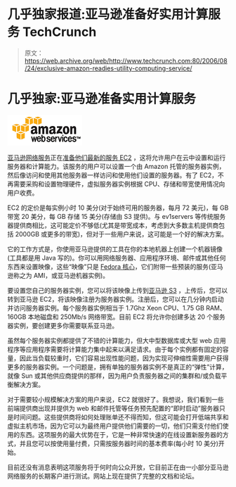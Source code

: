 # 几乎独家报道:亚马逊准备好实用计算服务 TechCrunch

> 原文：<https://web.archive.org/web/http://www.techcrunch.com:80/2006/08/24/exclusive-amazon-readies-utility-computing-service/>

# 几乎独家:亚马逊准备实用计算服务

[![amazon web services](img/4b5ca0d84a858720e2c1e559d67ad202.png)](https://web.archive.org/web/20221209002241/http://www.amazon.com/gp/browse.html?node=201590011)

[亚马逊网络服务](https://web.archive.org/web/20221209002241/http://www.amazon.com/b/ref=sc_iw_l_0/104-8952127-9570323?ie=UTF8&node=3435361&no=3435361)正在[准备他们最新的服务 EC2](https://web.archive.org/web/20221209002241/http://www.amazon.com/gp/browse.html?node=201590011) ，这将允许用户在云中设置和运行服务器和计算能力。该服务的用户可以设置一个由 Amazon 托管的服务器实例，然后像访问和使用其他服务器一样访问和使用他们设置的服务器。有了 EC2，不再需要采购和设置物理硬件，虚拟服务器实例根据 CPU、存储和带宽使用情况向用户收费。

EC2 的定价是每实例小时 10 美分(对于始终可用的服务器，每月 72 美元)，每 GB 带宽 20 美分，每 GB 存储 15 美分(存储由 S3 提供)。与 ev1servers 等传统服务器提供商相比，这可能定价不够低(尤其是带宽成本，考虑到大多数主机提供商包括 2000GB 或更多的带宽)，但对于一些用户来说，这可能是一个好的解决方案。

它的工作方式是，你使用亚马逊提供的工具在你的本地机器上创建一个机器镜像(工具都是用 Java 写的)。你可以用网络服务器、应用程序环境、邮件或其他任何东西来设置映像，这些“映像”只是 [Fedora 核心](https://web.archive.org/web/20221209002241/http://www.redhat.com/fedora/)，它们附带一些预装的服务(亚马逊称之为 AMI，或亚马逊机器实例)。

要设置您自己的服务器实例，您可以将该映像上传到[亚马逊 S3](https://web.archive.org/web/20221209002241/http://www.amazon.com/b/ref=sc_fe_l_2/104-8952127-9570323?ie=UTF8&node=16427261&no=3435361&me=A36L942TSJ2AJA) ，上传后，您可以转到亚马逊 EC2，将该映像注册为服务器实例。注册后，您可以在几分钟内启动并访问服务器实例。每个服务器实例相当于 1.7Ghz Xeon CPU、1.75 GB RAM、160GB 本地磁盘和 250Mb/s 网络带宽。目前 EC2 将允许你创建多达 20 个服务器实例，要创建更多你需要联系亚马逊。

虽然每个服务器实例都提供了不错的计算能力，但大中型数据库或大型 web 应用程序等应用程序需要将计算能力集中起来以满足请求。由于每个实例都有固定的容量，因此当负载较重时，它们容易出现性能问题，因为实现可伸缩性需要用户获得更多的服务器实例。一个问题是，拥有单独的服务器实例不是真正的“弹性”计算，就像 Sun 或其他供应商提供的那样，因为用户负责服务器之间的集群和/或负载平衡解决方案。

对于需要较小规模解决方案的用户来说，EC2 就很好了。我想说，我们看到一些前端提供商出现并提供为 web 和邮件托管等任务预先配置的“即时启动”服务器只是时间问题。这些提供商将如何处理账单还不得而知，但这可能会打开低端共享和虚拟主机市场，因为它可以为最终用户提供他们需要的一切，他们只需支付他们使用的东西。这项服务的最大优势在于，它是一种非常快速的在线设置新服务器的方式，并且您可以按使用量付费，只需按服务器时间的基本费率(每小时 10 美分)开始。

目前还没有消息表明这项服务将于何时向公众开放，它目前正在由一小部分亚马逊网络服务的长期客户进行测试。网站上现在提供了完整的文档和论坛。